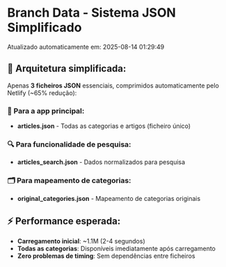 # Branch Data - Sistema JSON Simplificado
Atualizado automaticamente em: 2025-08-14 01:29:49

## 🎯 Arquitetura simplificada:
Apenas **3 ficheiros JSON** essenciais, comprimidos automaticamente pelo Netlify (~65% redução):

### 📱 Para a app principal:
- **articles.json** - Todas as categorias e artigos (ficheiro único)

### 🔍 Para funcionalidade de pesquisa:
- **articles_search.json** - Dados normalizados para pesquisa

### 🗂️ Para mapeamento de categorias:
- **original_categories.json** - Mapeamento de categorias originais

## ⚡ Performance esperada:
- **Carregamento inicial**: ~1.1M (2-4 segundos)
- **Todas as categorias**: Disponíveis imediatamente após carregamento
- **Zero problemas de timing**: Sem dependências entre ficheiros
